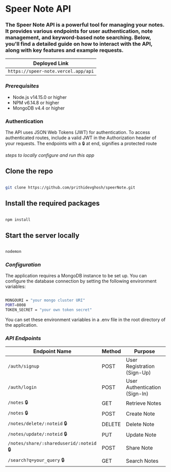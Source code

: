 # Speer Note API

### The Speer Note API is a powerful tool for managing your notes. It provides various endpoints for user authentication, note management, and keyword-based note searching. Below, you'll find a detailed guide on how to interact with the API, along with key features and example requests.

|Deployed Link|
| --- |
|`https://speer-note.vercel.app/api`|

<h3><i>Prerequisites</i></h3>
<ul>
<li>Node.js v14.15.0 or higher</li>
<li>NPM v6.14.8 or higher</li>
<li>MongoDB v4.4 or higher</li>
</ul>

### Authentication
The API uses JSON Web Tokens (JWT) for authentication. To access authenticated routes, include a valid JWT in the Authorization header of your requests.
The endpoints with a :lock: at end, signifies a protected route

*steps to locally configure and run this app*


## Clone the repo
```bash

git clone https://github.com/prithidevghosh/speerNote.git


```
## Install the required packages
```bash

npm install

```

## Start the server locally
```bash

nodemon

```


<h3><i>Configuration</i></h3>

<p>The application requires a MongoDB instance to be set up. You can configure the database connection by setting the following environment variables:</p>

```bash

MONGOURI = "your mongo cluster URI"
PORT=8008
TOKEN_SECRET = "your own token secret"

```
<p>You can set these environment variables in a .env file in the root directory of the application.</p>

<h3><i>API Endpoints</i></h3>


| Endpoint Name | Method | Purpose |
| --- | --- | --- |
| `/auth/signup` | POST | User Registration (Sign-Up) |
| `/auth/login` | POST | User Authentication (Sign-In) |
| `/notes` :lock:| GET | Retrieve Notes |
| `/notes` :lock:| POST | Create Note |
| `/notes/delete/:noteid` :lock:| DELETE | Delete Note |
| `/notes/update/:noteid` :lock:| PUT | Update Note |
| `/notes/share/:shareduserid/:noteid` :lock:| POST | Share Note |
| `/search?q=your_query` :lock:| GET | Search Notes |


